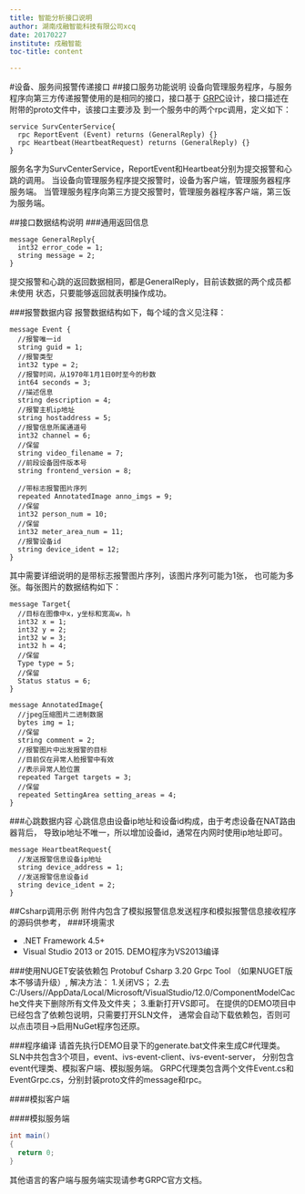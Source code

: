 ```yaml
---
title: 智能分析接口说明
author: 湖南戍融智能科技有限公司xcq
date: 20170227
institute: 戍融智能 
toc-title: content

---
```


#设备、服务间报警传递接口
##接口服务功能说明
设备向管理服务程序，与服务程序向第三方传递报警使用的是相同的接口，接口基于
[GRPC](http://www.grpc.io/)设计，接口描述在附带的proto文件中，该接口主要涉及
到一个服务中的两个rpc调用，定义如下：

```
service SurvCenterService{
  rpc ReportEvent (Event) returns (GeneralReply) {}
  rpc Heartbeat(HeartbeatRequest) returns (GeneralReply) {}
}
```
服务名字为SurvCenterService，ReportEvent和Heartbeat分别为提交报警和心跳的调用。
当设备向管理服务程序提交报警时，设备为客户端，管理服务器程序服务端。
当管理服务程序向第三方提交报警时，管理服务器程序客户端，第三饭为服务端。

##接口数据结构说明
###通用返回信息
```
message GeneralReply{
  int32 error_code = 1;
  string message = 2;
}
```
提交报警和心跳的返回数据相同，都是GeneralReply，目前该数据的两个成员都未使用
状态，只要能够返回就表明操作成功。

###报警数据内容
报警数据结构如下，每个域的含义见注释：
```
message Event {
  //报警唯一id
  string guid = 1;
  //报警类型
  int32 type = 2;
  //报警时间，从1970年1月1日0时至今的秒数
  int64 seconds = 3;
  //描述信息
  string description = 4;
  //报警主机ip地址
  string hostaddress = 5;
  //报警信息所属通道号
  int32 channel = 6;
  //保留
  string video_filename = 7;
  //前段设备固件版本号
  string frontend_version = 8;

  //带标志报警图片序列
  repeated AnnotatedImage anno_imgs = 9;
  //保留
  int32 person_num = 10;
  //保留
  int32 meter_area_num = 11;
  //报警设备id
  string device_ident = 12;
}
```
<!--其中报警类型说明如下：-->

其中需要详细说明的是带标志报警图片序列，该图片序列可能为1张，
也可能为多张。每张图片的数据结构如下：
```
message Target{
  //目标在图像中x，y坐标和宽高w，h
  int32 x = 1;
  int32 y = 2;
  int32 w = 3;
  int32 h = 4;
  //保留
  Type type = 5;
  //保留
  Status status = 6;
}

message AnnotatedImage{
  //jpeg压缩图片二进制数据
  bytes img = 1;
  //保留
  string comment = 2;
  //报警图片中出发报警的目标
  //目前仅在异常人脸报警中有效
  //表示异常人脸位置
  repeated Target targets = 3;
  //保留
  repeated SettingArea setting_areas = 4;
}
```

###心跳数据内容
心跳信息由设备ip地址和设备id构成，由于考虑设备在NAT路由器背后，
导致ip地址不唯一，所以增加设备id，通常在内网时使用ip地址即可。
```
message HeartbeatRequest{
  //发送报警信息设备ip地址
  string device_address = 1;
  //发送报警信息设备id
  string device_ident = 2;
}
```

##Csharp调用示例
附件内包含了模拟报警信息发送程序和模拟报警信息接收程序的源码供参考，
###环境需求
* .NET Framework 4.5+
* Visual Studio 2013 or 2015. DEMO程序为VS2013编译

###使用NUGET安装依赖包
Protobuf Csharp 3.20
Grpc Tool
（如果NUGET版本不够请升级）,
解决方法：
1.关闭VS；
2.去C:/Users/<your users name>/AppData/Local/Microsoft/VisualStudio/12.0/ComponentModelCache文件夹下删除所有文件及文件夹；
3.重新打开VS即可。
在提供的DEMO项目中已经包含了依赖包说明，只需要打开SLN文件，
通常会自动下载依赖包，否则可以点击项目->启用NuGet程序包还原。

###程序编译
请首先执行DEMO目录下的generate.bat文件来生成C#代理类。
SLN中共包含3个项目，event、ivs-event-client、ivs-event-server，
分别包含event代理类、模拟客户端、模拟服务端。
GRPC代理类包含两个文件Event.cs和EventGrpc.cs，分别封装proto文件的message和rpc。

####模拟客户端

####模拟服务端

```csharp
int main()
{
  return 0;
}
```

其他语言的客户端与服务端实现请参考GRPC官方文档。

